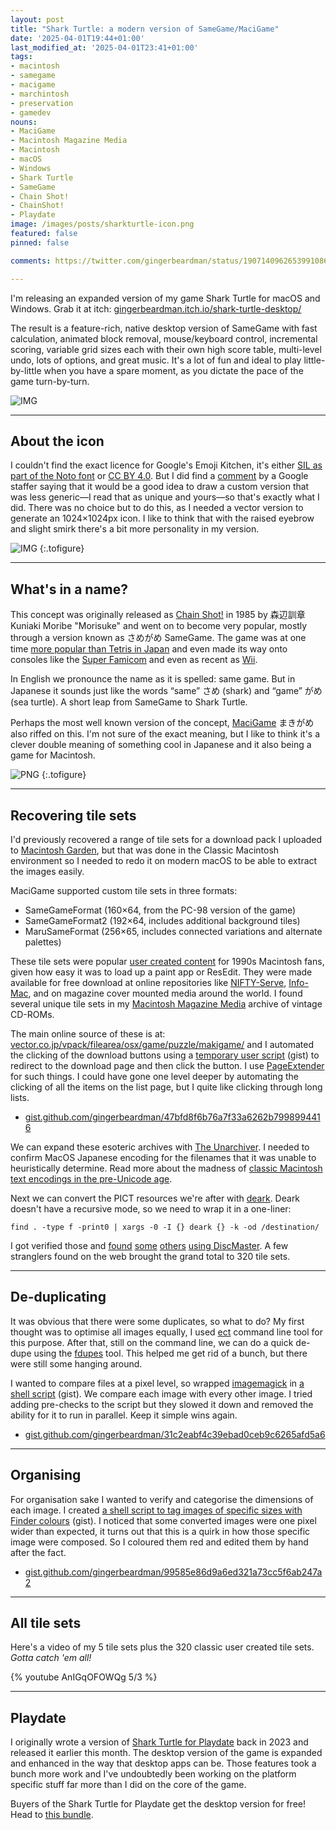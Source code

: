 ```yaml
---
layout: post
title: "Shark Turtle: a modern version of SameGame/MaciGame"
date: '2025-04-01T19:44+01:00'
last_modified_at: '2025-04-01T23:41+01:00'
tags:
- macintosh
- samegame
- macigame
- marchintosh
- preservation
- gamedev
nouns:
- MaciGame
- Macintosh Magazine Media
- Macintosh
- macOS
- Windows
- Shark Turtle
- SameGame
- Chain Shot!
- ChainShot!
- Playdate
image: /images/posts/sharkturtle-icon.png
featured: false
pinned: false

comments: https://twitter.com/gingerbeardman/status/1907140962653991086

---
```


I'm releasing an expanded version of my game Shark Turtle for macOS and Windows. Grab it at itch: [gingerbeardman.itch.io/shark-turtle-desktop/](https://gingerbeardman.itch.io/shark-turtle-desktop/)

The result is a feature-rich, native desktop version of SameGame with fast calculation, animated block removal, mouse/keyboard control, incremental scoring, variable grid sizes each with their own high score table, multi-level undo, lots of options, and great music. It's a lot of fun and ideal to play little-by-little when you have a spare moment, as you dictate the pace of the game turn-by-turn.

![IMG](/images/posts/sharkturtle-macos-lite.png)

----

## About the icon

I couldn't find the exact licence for Google's Emoji Kitchen, it's either [SIL as part of the Noto font](https://github.com/googlefonts/noto-emoji/blob/main/LICENSE) or [CC BY 4.0](https://developers.googleblog.com/en/updates-to-emoji-new-characters-new-animation-new-color-customization-and-more/). But I did find a [comment](https://github.com/googlefonts/noto-emoji/issues/151#issuecomment-318418911) by a Google staffer saying that it would be a good idea to draw a custom version that was less generic—I read that as unique and yours—so that's exactly what I did. There was no choice but to do this, as I needed a vector version to generate an 1024×1024px icon. I like to think that with the raised eyebrow and slight smirk there's a bit more personality in my version.

![IMG](/images/posts/sharkturtle-icon.png "My vector version of Google Emoji Kitchen’s “Shark Turtle”")
{:.tofigure}

----

## What's in a name?

This concept was originally released as [Chain Shot!](https://web.archive.org/web/20230507124114/http://www.asahi-net.or.jp:80/~KY6K-MRB/chainsht.htm) in 1985 by 森辺訓章 Kuniaki Moribe "Morisuke" and went on to become very popular, mostly through a version known as さめがめ SameGame. The game was at one time [more popular than Tetris in Japan](/2023/08/19/fake-steve-jobs-and-letters-from-bill-g/#samegame) and even made its way onto consoles like the [Super Famicom](https://retro-gamer.jp/?p=10059) and even as recent as [Wii](https://www.mobygames.com/game/55440/pop-em-drop-em-samegame/).

In English we pronounce the name as it is spelled: same game. But in Japanese it sounds just like the words “same” さめ (shark) and “game” がめ (sea turtle). A short leap from SameGame to Shark Turtle.

Perhaps the most well known version of the concept, [MaciGame](/2023/05/04/macigame-user-created-graphics/) まきがめ also riffed on this. I'm not sure of the exact meaning, but I like to think it's a clever double meaning of something cool in Japanese and it also being a game for Macintosh.

![PNG](/images/posts/macigamekoma-01-usa-chan.png#pixel "MaciGame’s classic default usa-chan tileset")
{:.tofigure}

----

## Recovering tile sets

I'd previously recovered a range of tile sets for a download pack I uploaded to [Macintosh Garden](https://macintoshgarden.org/games/macigame), but that was done in the Classic Macintosh environment so I needed to redo it on modern macOS to be able to extract the images easily.

MaciGame supported custom tile sets in three formats:

- SameGameFormat (160×64, from the PC-98 version of the game)
- SameGameFormat2 (192×64, includes additional background tiles)
- MaruSameFormat (256×65, includes connected variations and alternate palettes)

These tile sets were popular [user created content](/2023/05/04/macigame-user-created-graphics/) for 1990s Macintosh fans, given how easy it was to load up a paint app or ResEdit. They were made available for free download at online repositories like [NIFTY-Serve](https://en.wikipedia.org/wiki/Nifty_Corporation), [Info-Mac](https://en.wikipedia.org/wiki/Info-Mac), and on magazine cover mounted media around the world. I found several unique tile sets in my [Macintosh Magazine Media](/2025/03/28/macintosh-magazine-media-1-million-files/) archive of vintage CD-ROMs.

The main online source of these is at: [vector.co.jp/vpack/filearea/osx/game/puzzle/makigame/](https://www.vector.co.jp/vpack/filearea/osx/game/puzzle/makigame/) and I automated the clicking of the download buttons using a [temporary user script](https://gist.github.com/gingerbeardman/47bfd8f6b76a7f33a6262b7998994416) (gist) to redirect to the download page and then click the button. I use [PageExtender](https://apps.apple.com/gb/app/pageextender-for-safari/id1457557274?mt=12) for such things. I could have gone one level deeper by automating the clicking of all the items on the list page, but I quite like clicking through long lists.

- [gist.github.com/gingerbeardman/47bfd8f6b76a7f33a6262b7998994416](https://gist.github.com/gingerbeardman/47bfd8f6b76a7f33a6262b7998994416)

We can expand these esoteric archives with [The Unarchiver](https://theunarchiver.com). I needed to confirm MacOS Japanese encoding for the filenames that it was unable to heuristically determine. Read more about the madness of [classic Macintosh text encodings in the pre-Unicode age](/2022/03/31/working-with-classic-macintosh-text-encodings-in-the-age-of-unicode/).

Next we can convert the PICT resources we're after with [deark](https://github.com/jsummers/deark). Deark doesn't have a recursive mode, so we need to wrap it in a one-liner:

`find . -type f -print0 | xargs -0 -I {} deark {} -k -od /destination/`

I got verified those and [found](https://discmaster.textfiles.com/search?family=image&amp;widthMin=160&amp;heightMin=64&amp;widthMax=160&amp;heightMax=64&amp;dedup=dedup&amp;sortBy=itemid&amp;pageNum=0) [some](https://discmaster.textfiles.com/search?family=image&amp;widthMin=192&amp;heightMin=64&amp;widthMax=192&amp;heightMax=64&amp;dedup=dedup&amp;sortBy=itemid&amp;pageNum=0) [others](https://discmaster.textfiles.com/search?family=image&amp;widthMin=256&amp;heightMin=65&amp;widthMax=256&amp;heightMax=65&amp;dedup=dedup&amp;sortBy=itemid&amp;pageNum=0) [using DiscMaster](https://discmaster.textfiles.com/search?family=image&amp;detection=PICT%2FSaMe&amp;dedup=dedup&amp;sortBy=itemid&amp;pageNum=0). A few stranglers found on the web brought the grand total to 320 tile sets.

----

## De-duplicating

It was obvious that there were some duplicates, so what to do? My first thought was to optimise all images equally, I used [ect](https://github.com/fhanau/Efficient-Compression-Tool) command line tool for this purpose. After that, still on the command line, we can do a quick de-dupe using the [fdupes](https://github.com/adrianlopezroche/fdupes) tool. This helped me get rid of a bunch, but there were still some hanging around.

I wanted to compare files at a pixel level, so wrapped [imagemagick](https://github.com/ImageMagick/ImageMagick) in [a shell script](https://gist.github.com/gingerbeardman/31c2eabf4c39ebad0ceb9c6265afd5a6) (gist). We compare each image with every other image. I tried adding pre-checks to the script but they slowed it down and removed the ability for it to run in parallel. Keep it simple wins again.

- [gist.github.com/gingerbeardman/31c2eabf4c39ebad0ceb9c6265afd5a6](https://gist.github.com/gingerbeardman/47bfd8f6b76a7f33a6262b7998994416)

----

## Organising

For organisation sake I wanted to verify and categorise the dimensions of each image. I created [a shell script to tag images of specific sizes with Finder colours](https://gist.github.com/gingerbeardman/99585e86d9a6ed321a73cc5f6ab247a2) (gist). I noticed that some converted images were one pixel wider than expected, it turns out that this is a quirk in how those specific image were composed. So I coloured them red and edited them by hand after the fact.

- [gist.github.com/gingerbeardman/99585e86d9a6ed321a73cc5f6ab247a2](https://gist.github.com/gingerbeardman/47bfd8f6b76a7f33a6262b7998994416)

----

## All tile sets

Here's a video of my 5 tile sets plus the 320 classic user created tile sets. *Gotta catch 'em all!*

{% youtube AnIGqOFOWQg 5/3 %}

----

## Playdate

I originally wrote a version of [Shark Turtle for Playdate](/2025/03/11/old-codes-new-releases-for-playdate/) back in 2023 and released it earlier this month. The desktop version of the game is expanded and enhanced in the way that desktop apps can be. Those features took a bunch more work and I've undoubtedly been working on the platform specific stuff far more than I did on the core of the game. 

Buyers of the Shark Turtle for Playdate get the desktop version for free! Head to [this bundle](https://itch.io/s/150167/shark-turtle-double-dip).